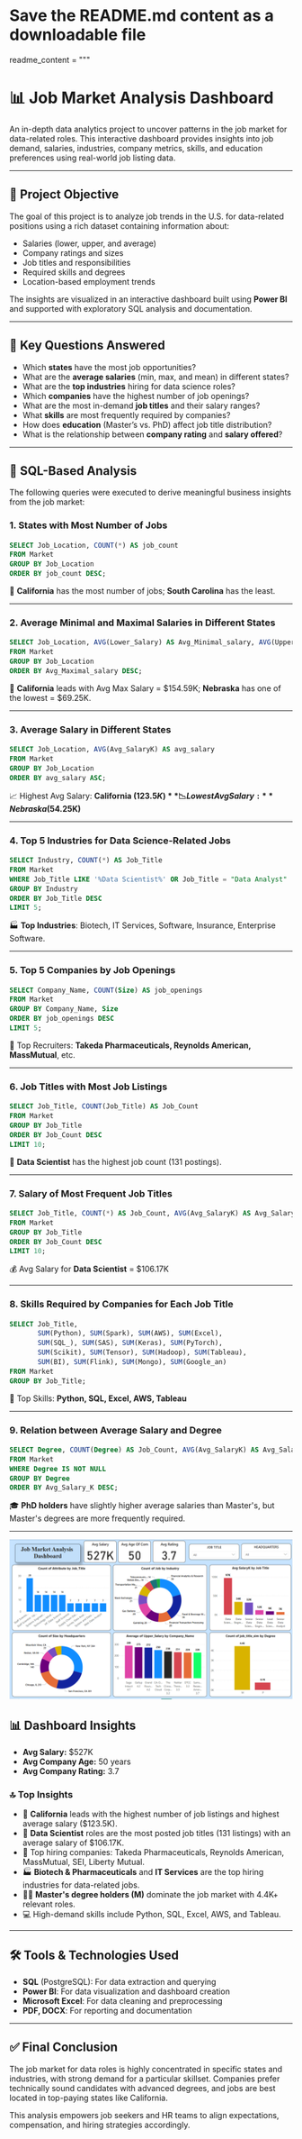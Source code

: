 # Save the README.md content as a downloadable file

readme_content = """
# 📊 Job Market Analysis Dashboard

An in-depth data analytics project to uncover patterns in the job market for data-related roles. This interactive dashboard provides insights into job demand, salaries, industries, company metrics, skills, and education preferences using real-world job listing data.

---

## 🎯 Project Objective

The goal of this project is to analyze job trends in the U.S. for data-related positions using a rich dataset containing information about:

- Salaries (lower, upper, and average)
- Company ratings and sizes
- Job titles and responsibilities
- Required skills and degrees
- Location-based employment trends

The insights are visualized in an interactive dashboard built using **Power BI** and supported with exploratory SQL analysis and documentation.

---

## 🧠 Key Questions Answered

- Which **states** have the most job opportunities?
- What are the **average salaries** (min, max, and mean) in different states?
- What are the **top industries** hiring for data science roles?
- Which **companies** have the highest number of job openings?
- What are the most in-demand **job titles** and their salary ranges?
- What **skills** are most frequently required by companies?
- How does **education** (Master’s vs. PhD) affect job title distribution?
- What is the relationship between **company rating** and **salary offered**?

---

## 💾 SQL-Based Analysis

The following queries were executed to derive meaningful business insights from the job market:

### 1. **States with Most Number of Jobs**
```sql
SELECT Job_Location, COUNT(*) AS job_count 
FROM Market 
GROUP BY Job_Location 
ORDER BY job_count DESC;
```
📍 **California** has the most number of jobs; **South Carolina** has the least.

---

### 2. **Average Minimal and Maximal Salaries in Different States**
```sql
SELECT Job_Location, AVG(Lower_Salary) AS Avg_Minimal_salary, AVG(Upper_Salary) AS Avg_Maximal_Salary 
FROM Market 
GROUP BY Job_Location 
ORDER BY Avg_Maximal_salary DESC;
```
💸 **California** leads with Avg Max Salary = $154.59K; **Nebraska** has one of the lowest = $69.25K.

---

### 3. **Average Salary in Different States**
```sql
SELECT Job_Location, AVG(Avg_SalaryK) AS avg_salary 
FROM Market 
GROUP BY Job_Location 
ORDER BY avg_salary ASC;
```
📈 Highest Avg Salary: **California ($123.5K)**  
📉 Lowest Avg Salary: **Nebraska ($54.25K)**

---

### 4. **Top 5 Industries for Data Science-Related Jobs**
```sql
SELECT Industry, COUNT(*) AS Job_Title 
FROM Market 
WHERE Job_Title LIKE '%Data Scientist%' OR Job_Title = "Data Analyst" 
GROUP BY Industry 
ORDER BY Job_Title DESC 
LIMIT 5;
```
🏭 **Top Industries**: Biotech, IT Services, Software, Insurance, Enterprise Software.

---

### 5. **Top 5 Companies by Job Openings**
```sql
SELECT Company_Name, COUNT(Size) AS job_openings 
FROM Market 
GROUP BY Company_Name, Size 
ORDER BY job_openings DESC 
LIMIT 5;
```
🏢 Top Recruiters: **Takeda Pharmaceuticals, Reynolds American, MassMutual**, etc.

---

### 6. **Job Titles with Most Job Listings**
```sql
SELECT Job_Title, COUNT(Job_Title) AS Job_Count 
FROM Market 
GROUP BY Job_Title 
ORDER BY Job_Count DESC 
LIMIT 10;
```
🧪 **Data Scientist** has the highest job count (131 postings).

---

### 7. **Salary of Most Frequent Job Titles**
```sql
SELECT Job_Title, COUNT(*) AS Job_Count, AVG(Avg_SalaryK) AS Avg_Salary_K 
FROM Market 
GROUP BY Job_Title 
ORDER BY Job_Count DESC 
LIMIT 10;
```
💰 Avg Salary for **Data Scientist** = $106.17K

---

### 8. **Skills Required by Companies for Each Job Title**
```sql
SELECT Job_Title, 
       SUM(Python), SUM(Spark), SUM(AWS), SUM(Excel), 
       SUM(SQL_), SUM(SAS), SUM(Keras), SUM(PyTorch), 
       SUM(Scikit), SUM(Tensor), SUM(Hadoop), SUM(Tableau), 
       SUM(BI), SUM(Flink), SUM(Mongo), SUM(Google_an) 
FROM Market 
GROUP BY Job_Title;
```
📌 Top Skills: **Python, SQL, Excel, AWS, Tableau**

---

### 9. **Relation between Average Salary and Degree**
```sql
SELECT Degree, COUNT(Degree) AS Job_Count, AVG(Avg_SalaryK) AS Avg_Salary_K 
FROM Market 
WHERE Degree IS NOT NULL 
GROUP BY Degree 
ORDER BY Avg_Salary_K DESC;
```
🎓 **PhD holders** have slightly higher average salaries than Master's, but Master's degrees are more frequently required.

---
![Job Market Dashboard](https://github.com/Pratiksurya28/Job-Market-Analysis/blob/main/Screenshot%202025-04-23%20232609.png)

## 📊 Dashboard Insights

- **Avg Salary:** $527K  
- **Avg Company Age:** 50 years  
- **Avg Company Rating:** 3.7  

### 🔝 Top Insights

- 📍 **California** leads with the highest number of job listings and highest average salary ($123.5K).
- 🧪 **Data Scientist** roles are the most posted job titles (131 listings) with an average salary of $106.17K.
- 🏢 Top hiring companies: Takeda Pharmaceuticals, Reynolds American, MassMutual, SEI, Liberty Mutual.
- 🏭 **Biotech & Pharmaceuticals** and **IT Services** are the top hiring industries for data-related jobs.
- 🧑‍🎓 **Master's degree holders (M)** dominate the job market with 4.4K+ relevant roles.
- 💻 High-demand skills include Python, SQL, Excel, AWS, and Tableau.

---
## 🛠️ Tools & Technologies Used

- **SQL** (PostgreSQL): For data extraction and querying
- **Power BI**: For data visualization and dashboard creation
- **Microsoft Excel**: For data cleaning and preprocessing
- **PDF, DOCX**: For reporting and documentation

---

## ✅ Final Conclusion

The job market for data roles is highly concentrated in specific states and industries, with strong demand for a particular skillset. Companies prefer technically sound candidates with advanced degrees, and jobs are best located in top-paying states like California.

This analysis empowers job seekers and HR teams to align expectations, compensation, and hiring strategies accordingly.

